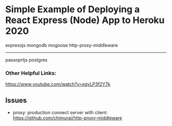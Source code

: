 # Simple Example of Deploying a React Express (Node) App to Heroku 2020

expressjs
mongodb
mogoose
http-proxy-middleware
- - -
passoprtjs
postgres

### Other Helpful Links:

https://www.youtube.com/watch?v=xgvLP3f2Y7k

## Issues
- proxy: production connect server with client: https://github.com/chimurai/http-proxy-middleware